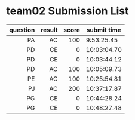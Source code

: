 # team02 Submission List
question | result | score | submit time
----:|----:|-----:|-----
PA | AC | 100 |  9:53:25.45 
PD | CE | 0 | 10:03:04.70 
PD | CE | 0 | 10:03:44.12 
PD | AC | 100 | 10:05:09.73 
PE | AC | 100 | 10:25:54.81 
PJ | AC | 200 | 10:37:17.87 
PG | CE | 0 | 10:44:28.24 
PG | CE | 0 | 10:48:27.48 
